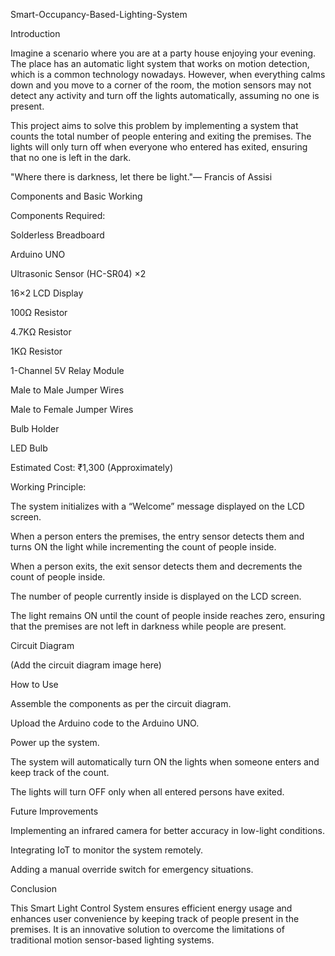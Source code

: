 Smart-Occupancy-Based-Lighting-System

Introduction

Imagine a scenario where you are at a party house enjoying your evening. The place has an automatic light system that works on motion detection, which is a common technology nowadays. However, when everything calms down and you move to a corner of the room, the motion sensors may not detect any activity and turn off the lights automatically, assuming no one is present.

This project aims to solve this problem by implementing a system that counts the total number of people entering and exiting the premises. The lights will only turn off when everyone who entered has exited, ensuring that no one is left in the dark.

"Where there is darkness, let there be light."— Francis of Assisi

Components and Basic Working

Components Required:

Solderless Breadboard

Arduino UNO

Ultrasonic Sensor (HC-SR04) ×2

16×2 LCD Display

100Ω Resistor

4.7KΩ Resistor

1KΩ Resistor

1-Channel 5V Relay Module

Male to Male Jumper Wires

Male to Female Jumper Wires

Bulb Holder

LED Bulb

Estimated Cost: ₹1,300 (Approximately)

Working Principle:

The system initializes with a “Welcome” message displayed on the LCD screen.

When a person enters the premises, the entry sensor detects them and turns ON the light while incrementing the count of people inside.

When a person exits, the exit sensor detects them and decrements the count of people inside.

The number of people currently inside is displayed on the LCD screen.

The light remains ON until the count of people inside reaches zero, ensuring that the premises are not left in darkness while people are present.

Circuit Diagram

(Add the circuit diagram image here)

How to Use

Assemble the components as per the circuit diagram.

Upload the Arduino code to the Arduino UNO.

Power up the system.

The system will automatically turn ON the lights when someone enters and keep track of the count.

The lights will turn OFF only when all entered persons have exited.

Future Improvements

Implementing an infrared camera for better accuracy in low-light conditions.

Integrating IoT to monitor the system remotely.

Adding a manual override switch for emergency situations.

Conclusion

This Smart Light Control System ensures efficient energy usage and enhances user convenience by keeping track of people present in the premises. It is an innovative solution to overcome the limitations of traditional motion sensor-based lighting systems.

